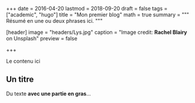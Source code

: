 +++
date = 2016-04-20
lastmod = 2018-09-20
draft = false
tags = ["academic", "hugo"]
title = "Mon premier blog"
math = true
summary = """
Résumé en une ou deux phrases ici. 
"""

[header]
image = "headers/Lys.jpg"
caption = "Image credit: **Rachel Blairy** on Unsplash"
preview = false

+++

Le contenu ici

## Un titre

Du texte **avec une partie en gras**...
